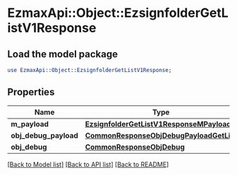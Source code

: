 # EzmaxApi::Object::EzsignfolderGetListV1Response

## Load the model package
```perl
use EzmaxApi::Object::EzsignfolderGetListV1Response;
```

## Properties
Name | Type | Description | Notes
------------ | ------------- | ------------- | -------------
**m_payload** | [**EzsignfolderGetListV1ResponseMPayload**](EzsignfolderGetListV1ResponseMPayload.md) |  | 
**obj_debug_payload** | [**CommonResponseObjDebugPayloadGetList**](CommonResponseObjDebugPayloadGetList.md) |  | [optional] 
**obj_debug** | [**CommonResponseObjDebug**](CommonResponseObjDebug.md) |  | [optional] 

[[Back to Model list]](../README.md#documentation-for-models) [[Back to API list]](../README.md#documentation-for-api-endpoints) [[Back to README]](../README.md)


